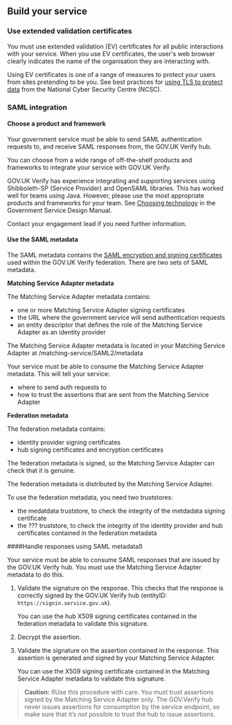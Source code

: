 ## Build your service


### Use extended validation certificates


You must use extended validation (EV) certificates for all public
interactions with your service. When you use EV certificates, the user's
web browser clearly indicates the name of the organisation they are
interacting with.

Using EV certificates is one of a range of measures to protect your
users from sites pretending to be you. See best practices for [using TLS
to protect
data](https://www.ncsc.gov.uk/guidance/tls-external-facing-services)
from the National Cyber Security Centre (NCSC).

### SAML integration


#### Choose a product and framework

Your government service must be able to send SAML authentication
requests to, and receive SAML responses from, the GOV.UK Verify hub.

You can choose from a wide range of off-the-shelf products and
frameworks to integrate your service with GOV.UK Verify.

GOV.UK Verify has experience integrating and supporting services using
Shibboleth-SP (Service Provider) and OpenSAML libraries. This has worked
well for teams using Java. However, please use the most appropriate
products and frameworks for your team. See [Choosing
technology](https://www.gov.uk/service-manual/making-software/choosing-technology.html)
in the Government Service Design Manual.

Contact your engagement lead if you need further information.

#### Use the SAML metadata

The SAML metadata contains the
[SAML encryption and signing certificates](#data-encryption-and-signing) used
within the GOV.UK Verify federation. There are two sets of SAML
metadata.

**Matching Service Adapter metadata**

The Matching Service Adapter metadata contains:

 * one or more Matching Service Adapter signing certificates
 * the URL where the government service will send authentication requests
 * an entity descriptor that defines the role of the Matching Service Adapter as an identity provider

The Matching Service Adapter metadata is located in your Matching Service Adapter at /matching-service/SAML2/metadata

Your service must be able to consume the Matching Service
Adapter metadata. This will tell your service:

 * where to send auth requests to
 * how to trust the assertions that are sent from the Matching Service Adapter

**Federation metadata**

The federation metadata contains:

 * identity provider signing certificates
 * hub signing certificates and encryption certificates

The federation metadata is signed, so the Matching Service Adapter can
check that it is genuine.

The federation metadata is distributed by the Matching Service Adapter.

To use the federation metadata, you need two truststores:
 
 * the medatdata truststore, to check the integrity of the metdadata signing certificate
 * the ??? truststore, to check the integrity of the identity provider and hub certificates contained in the federation metadata

####Handle responses using SAML metadataß

Your service must be able to consume SAML responses that are issued by
the GOV.UK Verify hub. You must use the Matching Service Adapter
metadata to do this.

1.  Validate the signature on the response. This checks that the
    response is correctly signed by the GOV.UK Verify hub (entityID:
    `https://signin.service.gov.uk`).

    You can use the hub X509 signing certificates contained in the
    federation metadata to validate this signature.

1.  Decrypt the assertion.
1.  Validate the signature on the assertion contained in the response.
    This assertion is generated and signed by your Matching Service
    Adapter.

    You can use the X509 signing certificate contained in the Matching
    Service Adapter metadata to validate this signature.

> **Caution:** ßUse this procedure with care. You must trust assertions signed by the
> Matching Service Adapter only. The GOV.Verify hub never issues
> assertions for consumption by the service endpoint, so make sure that
> it’s *not* possible to trust the hub to issue assertions.

